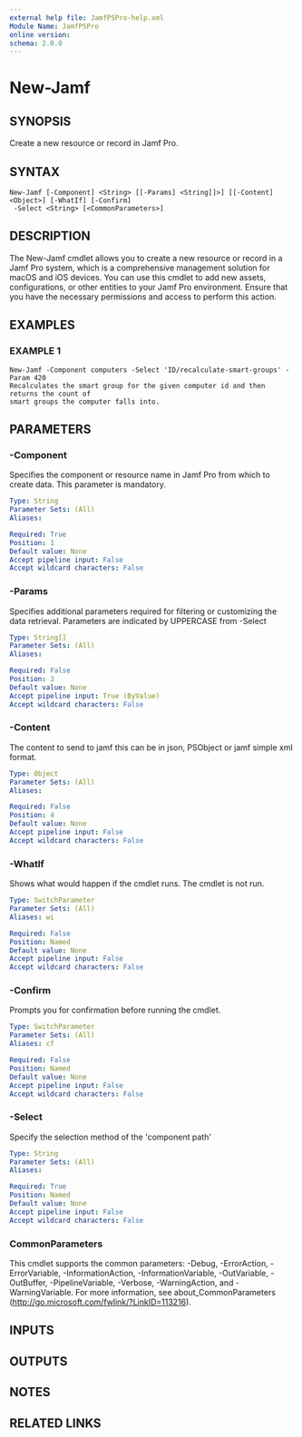 ```yaml
---
external help file: JamfPSPro-help.xml
Module Name: JamfPSPro
online version:
schema: 2.0.0
---
```


# New-Jamf

## SYNOPSIS
Create a new resource or record in Jamf Pro.

## SYNTAX

```
New-Jamf [-Component] <String> [[-Params] <String[]>] [[-Content] <Object>] [-WhatIf] [-Confirm]
 -Select <String> [<CommonParameters>]
```

## DESCRIPTION
The New-Jamf cmdlet allows you to create a new resource or record in a Jamf Pro
system, which is a comprehensive management solution for macOS and iOS devices.
You can use this cmdlet to add new assets, configurations, or other entities to
your Jamf Pro environment.
Ensure that you have the necessary permissions and
access to perform this action.

## EXAMPLES

### EXAMPLE 1
```
New-Jamf -Component computers -Select 'ID/recalculate-smart-groups' -Param 420
Recalculates the smart group for the given computer id and then returns the count of
smart groups the computer falls into.
```

## PARAMETERS

### -Component
Specifies the component or resource name in Jamf Pro from which to create data.
This parameter is mandatory.

```yaml
Type: String
Parameter Sets: (All)
Aliases:

Required: True
Position: 1
Default value: None
Accept pipeline input: False
Accept wildcard characters: False
```

### -Params
Specifies additional parameters required for filtering or customizing the data
retrieval.
Parameters are indicated by UPPERCASE from -Select

```yaml
Type: String[]
Parameter Sets: (All)
Aliases:

Required: False
Position: 3
Default value: None
Accept pipeline input: True (ByValue)
Accept wildcard characters: False
```

### -Content
The content to send to jamf this can be in json, PSObject or jamf simple xml format.

```yaml
Type: Object
Parameter Sets: (All)
Aliases:

Required: False
Position: 4
Default value: None
Accept pipeline input: False
Accept wildcard characters: False
```

### -WhatIf
Shows what would happen if the cmdlet runs.
The cmdlet is not run.

```yaml
Type: SwitchParameter
Parameter Sets: (All)
Aliases: wi

Required: False
Position: Named
Default value: None
Accept pipeline input: False
Accept wildcard characters: False
```

### -Confirm
Prompts you for confirmation before running the cmdlet.

```yaml
Type: SwitchParameter
Parameter Sets: (All)
Aliases: cf

Required: False
Position: Named
Default value: None
Accept pipeline input: False
Accept wildcard characters: False
```

### -Select
Specify the selection method of the 'component path'

```yaml
Type: String
Parameter Sets: (All)
Aliases:

Required: True
Position: Named
Default value: None
Accept pipeline input: False
Accept wildcard characters: False
```

### CommonParameters
This cmdlet supports the common parameters: -Debug, -ErrorAction, -ErrorVariable, -InformationAction, -InformationVariable, -OutVariable, -OutBuffer, -PipelineVariable, -Verbose, -WarningAction, and -WarningVariable.
For more information, see about_CommonParameters (http://go.microsoft.com/fwlink/?LinkID=113216).

## INPUTS

## OUTPUTS

## NOTES

## RELATED LINKS

